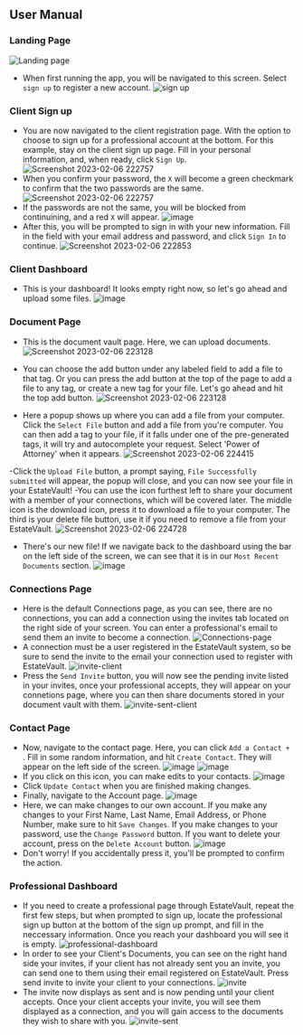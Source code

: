 ## User Manual

### Landing Page
![Landing page](https://user-images.githubusercontent.com/70381945/206295189-05931d0e-68da-4a60-b11c-88353e50a58d.png)
- When first running the app, you will be navigated to this screen. Select `sign up` to register a new account.
![sign up](https://user-images.githubusercontent.com/70381945/206295356-03bce382-8620-42d3-aa8c-ffbae3315496.png)
### Client Sign up
- You are now navigated to the client registration page. With the option to choose to sign up for a professional account at the bottom. For this example, stay on the client sign up page. Fill in your personal information, and, when ready, click `Sign Up`.
![Screenshot 2023-02-06 222757](https://user-images.githubusercontent.com/89540335/217141520-215bfd65-ec8a-46c6-a4c5-7aae92d35b7d.png)
- When you confirm your password, the `X` will become a green checkmark to confirm that the two passwords are the same.
![Screenshot 2023-02-06 222757](https://user-images.githubusercontent.com/89540335/217141520-215bfd65-ec8a-46c6-a4c5-7aae92d35b7d.png)
- If the passwords are not the same, you will be blocked from continuining, and a red `X` will appear. 
![image](https://user-images.githubusercontent.com/70381945/206295607-c5dac853-f9c3-4dae-a4dd-328e8ff19f5a.png)
- After this, you will be prompted to sign in with your new information. Fill in the field with your email address and password, and click `Sign In` to continue.
![Screenshot 2023-02-06 222853](https://user-images.githubusercontent.com/89540335/217141798-cdfc129b-c1ad-4754-b2ad-15081f54f738.png)
### Client Dashboard
- This is your dashboard! It looks empty right now, so let's go ahead and upload some files.
![image](https://user-images.githubusercontent.com/70381945/206296171-4ed85bbe-0453-4215-a468-6d80e8095359.png)
### Document Page
- This is the document vault page. Here, we can upload documents.
![Screenshot 2023-02-06 223128](https://user-images.githubusercontent.com/89540335/217142000-315a6147-e282-4d67-b38a-687b4aca6083.png)
- You can choose the add button under any labeled field to add a file to that tag. Or you can press the add button at the top of the page to add a file to any tag, or create a new tag for your file. Let's go ahead and hit the top add button.
![Screenshot 2023-02-06 223128](https://user-images.githubusercontent.com/89540335/217142000-315a6147-e282-4d67-b38a-687b4aca6083.png)

- Here a popup shows up where you can add a file from your computer. Click the `Select File` button and add a file from you're computer. You can then add a tag to your file, if it falls under one of the pre-generated tags, it will try and autocomplete your request. Select 'Power of Attorney' when it appears. 
![Screenshot 2023-02-06 224415](https://user-images.githubusercontent.com/89540335/217143466-d48ca625-bfa3-4403-a8e6-9e6f32193112.png)

-Click the `Upload File` button, a prompt saying, `File Successfully submitted` will appear, the popup will close, and you can now see your file in your EstateVault!
-You can use the icon furthest left to share your document with a member of your connections, which will be covered later. The middle icon is the download icon, press it to download a file to your computer. The third is your delete file button, use it if you need to remove a file from your EstateVault.
![Screenshot 2023-02-06 224728](https://user-images.githubusercontent.com/89540335/217143489-ff3dbf28-ccf5-4618-99bd-af0a4a7a3f0c.png)

- There's our new file! If we navigate back to the dashboard using the bar on the left side of the screen, we can see that it is in our `Most Recent Documents` section.
![image](https://user-images.githubusercontent.com/70381945/206297392-543773fd-f748-4564-97e6-7cef9a693992.png)

### Connections Page
- Here is the default Connections page, as you can see, there are no connections, you can add a connection using the invites tab located on the right side of your screen. You can enter a professional's email to send them an invite to become a connection.
![Connections-page](https://user-images.githubusercontent.com/89540335/217147812-5d68ecc6-7873-4c6a-b77d-288900e76b67.png)
- A connection must be a user registered in the EstateVault system, so be sure to send the invite to the email your connection used to register with EstateVault.
![invite-client](https://user-images.githubusercontent.com/89540335/217148279-7f6f65a0-f285-4a20-acea-86a9e2270dc0.png)
- Press the `Send Invite` button, you will now see the pending invite listed in your invites, once your professional accepts, they will appear on your connetions page, where you can then share documents stored in your document vault with them.
![invite-sent-client](https://user-images.githubusercontent.com/89540335/217148420-d6f7ab5b-3312-48be-b33f-095c7b51f735.png)


### Contact Page
- Now, navigate to the contact page. Here, you can click `Add a Contact + `. Fill in some random information, and hit `Create Contact`. They will appear on the left side of the screen.
![image](https://user-images.githubusercontent.com/70381945/206297638-47cebdcd-b3f6-4e05-8cda-92df4f50a8ef.png)
![image](https://user-images.githubusercontent.com/70381945/206297664-402185fd-67b1-42c1-87d0-f9406b2b0624.png)
- If you click on this icon, you can make edits to your contacts.
![image](https://user-images.githubusercontent.com/70381945/206297717-6a069e9e-ce45-4a64-81a8-f7bc5db0f438.png)
- Click `Update Contact` when you are finished making changes.
- Finally, navigate to the Account page.
![image](https://user-images.githubusercontent.com/70381945/206297961-fd99dd93-784c-4234-8294-3e5817f96a3b.png)
- Here, we can make changes to our own account. If you make any changes to your First Name, Last Name, Email Address, or Phone Number, make sure to hit `Save Changes`. If you make changes to your password, use the `Change Password` button. If you want to delete your account, press on the `Delete Account` button.
![image](https://user-images.githubusercontent.com/70381945/206298161-cf9912ba-3a6d-49f6-a1c4-a0becfe8d9ed.png)
- Don't worry! If you accidentally press it, you'll be prompted to confirm the action.

### Professional Dashboard
- If you need to create a professional page through EstateVault, repeat the first few steps, but when prompted to sign up, locate the professional sign up button at the bottom of the sign up prompt, and fill in the neccessary information. Once you reach your dashboard you will see it is empty.
![professional-dashboard](https://user-images.githubusercontent.com/89540335/217145234-9adb281a-711e-45a2-920f-f9b98cfb9efa.png)
- In order to see your Client's Documents, you can see on the right hand side your invites, if your client has not already sent you an invite, you can send one to them using their email registered on EstateVault. Press send invite to invite your client to your connections.
![invite](https://user-images.githubusercontent.com/89540335/217145575-68ccaa23-ccbc-43eb-9d81-b4883c2b3250.png)
- The invite now displays as sent and is now pending until your client accepts. Once your client accepts your invite, you will see them displayed as a connection, and you will gain access to the documents they wish to share with you.
![invite-sent](https://user-images.githubusercontent.com/89540335/217145854-78ad607f-302a-420b-a454-939acfd07a2c.png)
















